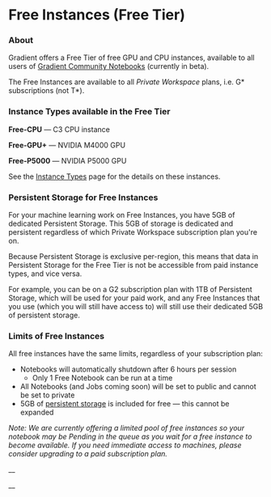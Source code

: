 # Free Instances \(Free Tier\)

### About

Gradient offers a Free Tier of free GPU and CPU instances, available to all users of [Gradient Community Notebooks](../notebooks/public-notebooks.md) \(currently in beta\).

The Free Instances are available to all _Private Workspace_ plans, i.e. G\* subscriptions \(not T\*\). 

### Instance Types available in the Free Tier

**Free-CPU** — C3 CPU instance

**Free-GPU+** — NVIDIA M4000 GPU

**Free-P5000** — NVIDIA P5000 GPU

See the [Instance Types](instance-types.md) page for the details on these instances.

### Persistent Storage for Free Instances

For your machine learning work on Free Instances, you have 5GB of dedicated Persistent Storage. This 5GB of storage is dedicated and persistent regardless of which Private Workspace subscription plan you're on.

Because Persistent Storage is exclusive per-region, this means that data in Persistent Storage for the Free Tier is not be accessible from paid instance types, and vice versa.

For example, you can be on a G2 subscription plan with 1TB of Persistent Storage, which will be used for your paid work, and any Free Instances that you use \(which you will still have access to\) will still use their dedicated 5GB of persistent storage.

### Limits of Free Instances

All free instances have the same limits, regardless of your subscription plan:

* Notebooks will automatically shutdown after 6 hours per session
  * Only 1 Free Notebook can be run at a time 
* All Notebooks \(and Jobs coming soon\) will be set to public and cannot be set to private
* 5GB of [persistent storage](../data/storage.md#persistent-storage) is included for free — this cannot be expanded

_Note: We are currently offering a limited pool of free instances so your notebook may be Pending in the queue as you wait for a free instance to become available. If you need immediate access to machines, please consider upgrading to a paid subscription plan._

\_\_

\_\_

